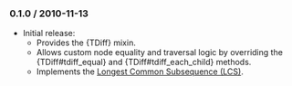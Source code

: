 ### 0.1.0 / 2010-11-13

* Initial release:
  * Provides the {TDiff} mixin.
  * Allows custom node equality and traversal logic by overriding the
    {TDiff#tdiff_equal} and {TDiff#tdiff_each_child} methods.
  * Implements the [Longest Common Subsequence (LCS)](http://en.wikipedia.org/wiki/Longest_common_subsequence_problem).

